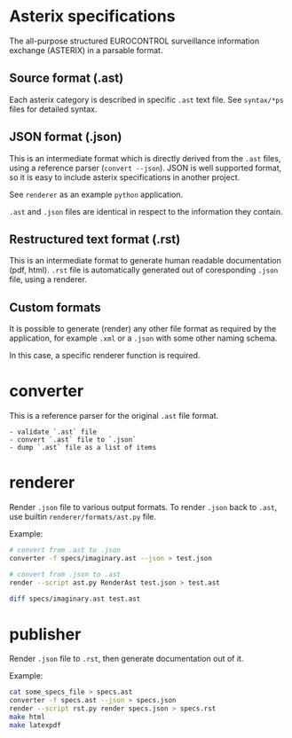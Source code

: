 # Asterix specifications

The all-purpose structured EUROCONTROL surveillance information exchange (ASTERIX)
in a parsable format.

## Source format (.ast)

Each asterix category is described in specific `.ast` text file.
See `syntax/*ps` files for detailed syntax.

## JSON format (.json)

This is an intermediate format which is directly derived from the `.ast` files,
using a reference parser (`convert --json`). JSON is well supported format,
so it is easy to include asterix specifications in another project.

See `renderer` as an example `python` application.

`.ast` and `.json` files are identical in respect to the information they contain.

## Restructured text format (.rst)

This is an intermediate format to generate human readable documentation (pdf, html).
`.rst` file is automatically generated out of coresponding `.json` file, using a renderer.

## Custom formats

It is possible to generate (render) any other file format as required by the application,
for example `.xml` or a `.json` with some other naming schema.

In this case, a specific renderer function is required.

# converter

This is a reference parser for the original `.ast` file format.

    - validate `.ast` file
    - convert `.ast` file to `.json`
    - dump `.ast` file as a list of items

# renderer

Render `.json` file to various output formats.
To render `.json` back to `.ast`, use builtin `renderer/formats/ast.py` file.

Example:

```bash
# convert from .ast to .json
converter -f specs/imaginary.ast --json > test.json

# convert from .json to .ast
render --script ast.py RenderAst test.json > test.ast

diff specs/imaginary.ast test.ast
```

# publisher

Render `.json` file to `.rst`, then generate documentation out of it.

Example:

```bash
cat some_specs_file > specs.ast
converter -f specs.ast --json > specs.json
render --script rst.py render specs.json > specs.rst
make html
make latexpdf
```


